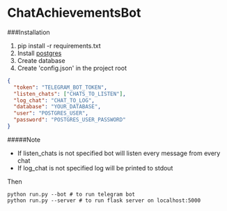 # ChatAchievementsBot
###Installation
1. pip install -r requirements.txt
2. Install [postgres](https://www.postgresql.org)
3. Create database
4. Create 'config.json' in the project root
```json
{
  "token": "TELEGRAM_BOT_TOKEN",
  "listen_chats": ["CHATS_TO_LISTEN"],
  "log_chat": "CHAT_TO_LOG",
  "database": "YOUR_DATABASE",
  "user": "POSTGRES_USER",
  "password": "POSTGRES_USER_PASSWORD"
}
```
#####Note
- If listen_chats is not specified bot will listen every message from every chat
- If log_chat is not specified log will be printed to stdout

Then
```
python run.py --bot # to run telegram bot
python run.py --server # to run flask server on localhost:5000
```
